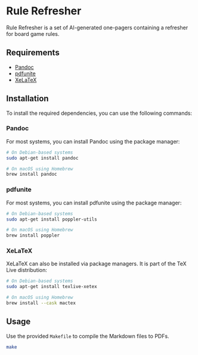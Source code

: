 # Rule Refresher

Rule Refresher is a set of AI-generated one-pagers containing a refresher for board game rules.

## Requirements

- [Pandoc](https://pandoc.org/)
- [pdfunite](https://manpages.ubuntu.com/manpages/bionic/man1/pdfunite.1.html)
- [XeLaTeX](https://www.tug.org/xetex/)

## Installation

To install the required dependencies, you can use the following commands:

### Pandoc

For most systems, you can install Pandoc using the package manager:

```sh
# On Debian-based systems
sudo apt-get install pandoc

# On macOS using Homebrew
brew install pandoc
```

### pdfunite

For most systems, you can install pdfunite using the package manager:

```sh
# On Debian-based systems
sudo apt-get install poppler-utils

# On macOS using Homebrew
brew install poppler
```

### XeLaTeX

XeLaTeX can also be installed via package managers. It is part of the TeX Live distribution:

```sh
# On Debian-based systems
sudo apt-get install texlive-xetex

# On macOS using Homebrew
brew install --cask mactex
```

## Usage

Use the provided `Makefile` to compile the Markdown files to PDFs.

```sh
make
```
